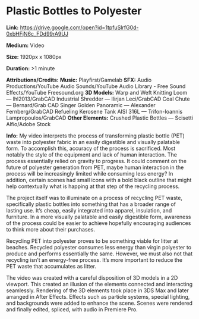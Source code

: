 # Plastic Bottles to Polyester

**Link:** https://drive.google.com/open?id=1tpfuSlrfG0d-0xbHFjN6c_FDd99rA9UJ

**Medium:** Video

**Size:** 1920px x 1080px

**Duration:** >1 minute

**Attributions/Credits:**
**Music:** Playfirst/Gamelab
**SFX:**
Audio Productions/YouTube
Audio Sounds/YouTube
Audio Library - Free Sound Effects/YouTube
Freesound.org
**3D Models:**
Warp and Weft Knitting Loom — lhl2013/GrabCAD
Industrial Shredder — Ilirjan Leci/GrabCAD
Coal Chute — Bernard/Grab CAD
Singer Golden Panoramic — Alexander Fernberg/GrabCAD
Refueling Kerosene Tank AISI 316L — Trifon-Ioannis Lampropoulos/GrabCAD
**Other Elements:**
Crushed Plastic Bottles — Scisetti Alfio/Adobe Stock

**Info:**
My video interprets the process of transforming plastic bottle (PET) waste into polyester fabric in an easily digestible and visually palatable form. To accomplish this, accuracy of the process is sacrificed. Most notably the style of the equipment and lack of human interaction. The process essentially relied on gravity to progress. It could comment on the future of polyester generation from PET, maybe human interaction in the process will be increasingly limited while consuming less energy? In addition, certain scenes had small icons with a bold black outline that might help contextually what is happing at that step of the recycling process.

The project itself was to illuminate on a process of recycling PET waste, specifically plastic bottles into something that has a broader range of lasting use. It’s cheap, easily integrated into apparel, insulation, and furniture. In a more visually palatable and easily digestible form, awareness of the process could be easier to achieve hopefully encouraging audiences to think more about their purchases. 

Recycling PET into polyester proves to be something viable for litter at beaches. Recycled polyester consumes less energy than virgin polyester to produce and performs essentially the same. However, we must also not that recycling isn’t an energy-free process. It’s more important to reduce the PET waste that accumulates as litter.

The video was created with a careful disposition of 3D models in a 2D viewport. This created an illusion of the elements connected and interacting seamlessly. Rendering of the 3D elements took place in 3DS Max and later arranged in After Effects. Effects such as particle systems, special lighting, and backgrounds were added to enhance the scene. Scenes were rendered and finally edited, spliced, with audio in Premiere Pro.

 

